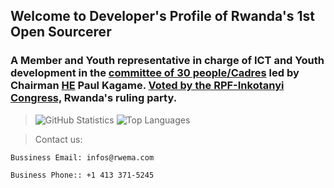 <!-- ROADMAP -->
## Welcome to Developer's Profile of Rwanda's 1st Open Sourcerer
### A Member and Youth representative in charge of ICT and Youth development in the [committee of 30 people/Cadres](https://www.newtimes.co.rw/article/6580/news/politics/who-are-the-new-rpf-inkotanyi-commissioners) led by Chairman [HE](https://www.paulkagame.com/biography/) Paul Kagame. [Voted by the RPF-Inkotanyi Congress,](https://bit.ly/3Gya9yU) Rwanda's ruling party.

> ![GitHub Statistics](https://github-readme-stats.vercel.app/api?username=rwema3&theme=radical)
> ![Top Languages](https://github-readme-stats.vercel.app/api/top-langs/?username=rwema3&show_icons=true&theme=radical)

> Contact us:
```
Bussiness Email: infos@rwema.com
```
```
Business Phone:: +1 413 371-5245
```


